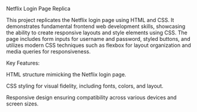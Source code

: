 Netflix Login Page Replica


This project replicates the Netflix login page using HTML and CSS. It demonstrates fundamental frontend web development skills, showcasing the ability to create responsive layouts and style elements using CSS. The page includes form inputs for username and password, styled buttons, and utilizes modern CSS techniques such as flexbox for layout organization and media queries for responsiveness.

Key Features:

HTML structure mimicking the Netflix login page.

CSS styling for visual fidelity, including fonts, colors, and layout.

Responsive design ensuring compatibility across various devices and screen sizes.
